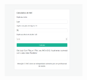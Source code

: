 <a href="https://luizranngel.github.io/Calculadora_IMC_V1"><img src=".\Captura de tela 2021-10-07 183922.png" width="250px"></a>
